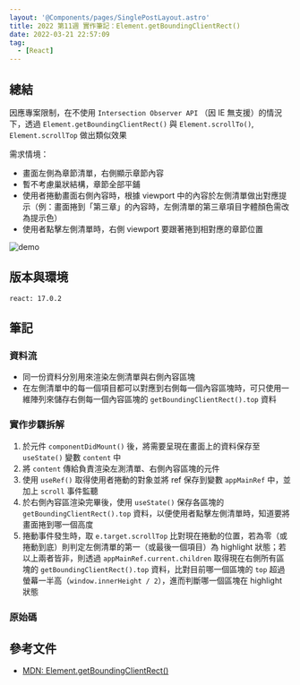 ```yaml
---
layout: '@Components/pages/SinglePostLayout.astro'
title: 2022 第11週 實作筆記：Element.getBoundingClientRect()
date: 2022-03-21 22:57:09
tag:
  - [React]
---
```


## 總結

因應專案限制，在不使用 `Intersection Observer API` （因 IE 無支援）的情況下，透過 `Element.getBoundingClientRect()` 與 `Element.scrollTo()`, `Element.scrollTop` 做出類似效果

需求情境：

- 畫面左側為章節清單，右側顯示章節內容
- 暫不考慮巢狀結構，章節全部平鋪
- 使用者捲動畫面右側內容時，根據 viewport 中的內容於左側清單做出對應提示（例：畫面捲到「第三章」的內容時，左側清單的第三章項目字體顏色需改為提示色）
- 使用者點擊左側清單時，右側 viewport 要跟著捲到相對應的章節位置

![demo](/2022/react-scroll-highlight/demo.gif)

## 版本與環境

```
react: 17.0.2
```

## 筆記

### 資料流

- 同一份資料分別用來渲染左側清單與右側內容區塊
- 在左側清單中的每一個項目都可以對應到右側每一個內容區塊時，可只使用一維陣列來儲存右側每一個內容區塊的 `getBoundingClientRect().top` 資料

### 實作步驟拆解

1. 於元件 `componentDidMount()` 後，將需要呈現在畫面上的資料保存至 `useState()` 變數 `content` 中
2. 將 `content` 傳給負責渲染左測清單、右側內容區塊的元件
3. 使用 `useRef()` 取得使用者捲動的對象並將 ref 保存到變數 `appMainRef` 中，並加上 `scroll` 事件監聽
4. 於右側內容區渲染完畢後，使用 `useState()` 保存各區塊的 `getBoundingClientRect().top` 資料，以便使用者點擊左側清單時，知道要將畫面捲到哪一個高度
5. 捲動事件發生時，取 `e.target.scrollTop` 比對現在捲動的位置，若為零（或捲動到底）則判定左側清單的第一（或最後一個項目）為 highlight 狀態；若以上兩者皆非，則透過 `appMainRef.current.children` 取得現在右側所有區塊的 `getBoundingClientRect().top` 資料，比對目前哪一個區塊的 `top` 超過螢幕一半高（`window.innerHeight / 2`），進而判斷哪一個區塊在 highlight 狀態

### 原始碼

<script src="https://gist.github.com/tzynwang/5b41a09f034172216a8b67e16d4ac218.js"></script>

## 參考文件

- [MDN: Element.getBoundingClientRect()](https://developer.mozilla.org/en-US/docs/Web/API/Element/getBoundingClientRect)
